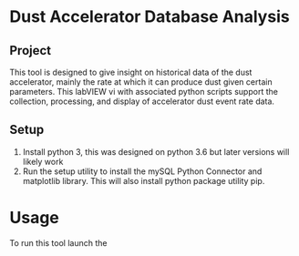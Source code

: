 # Dust Accelerator Database Analysis

## Project
This tool is designed to give insight on historical data of the dust accelerator, mainly the rate at which it can produce dust given certain parameters. This labVIEW vi with associated python scripts support the collection, processing, and display of accelerator dust event rate data. 

## Setup
1. Install python 3, this was designed on python 3.6 but later versions will likely work
2. Run the setup utility to install the mySQL Python Connector and matplotlib library. This will also install python package utility pip.

# Usage
To run this tool launch the 